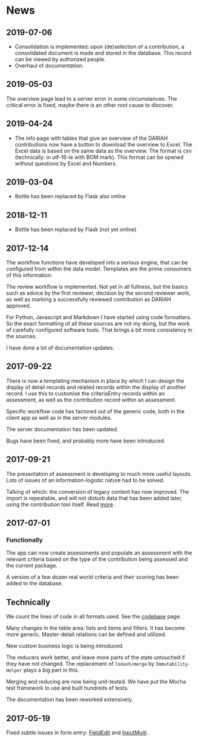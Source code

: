 # News

## 2019-07-06 ###

*   Consolidation is implemented: upon (de)selection of a contribution,
    a consolidated document is made and stored in the database.
    This record can be viewed by authorized people.
*   Overhaul of documentation. 

## 2019-05-03 ###

The overview page lead to a server error in some circumstances.
The critical error is fixed, maybe there is an other root cause to discover.

## 2019-04-24 ###

* The info page with tables that give an overview of the DARIAH
  contributions now have a button to download the overview to Excel.
  The Excel data is based on the same data as the overview.
  The format is csv (technically: in utf-16-le with BOM mark).
  This format can be opened without questions by Excel and Numbers.

## 2019-03-04 ###

* Bottle has been replaced by Flask also online

## 2018-12-11 ###

* Bottle has been replaced by Flask (not yet online)

## 2017-12-14 ###

The workflow functions have developed into a serious engine,
that can be configured from within the data model.
Templates are the prime consumers of this information.

The review workflow is implemented.
Not yet in all fullness, but the basics such as advice by the first reviewer,
decision by the second reviewer work, as well as marking
a successfully reviewed contribution as DARIAH approved.

For Python, Javascript and Markdown I have started using code formatters.
So the exact formatting of all these sources are not my doing,
but the work of carefully configured software tools.
That brings a bit more consistency in the sources. 

I have done a lot of documentation updates.


## 2017-09-22 ###

There is now a templating mechanism in place by which I can design the display
of detail records and related records within the display of another record. I
use this to customise the criteriaEntry records within an assessment, as well as
the contribution record within an assessment.

Specific workflow code has factored out of the generic code, both in the client
app as well as in the server modules.

The server documentation has been updated.

Bugs have been fixed, and probably more have been introduced.

## 2017-09-21 ###

The presentation of assessment is developing to much more useful layouts. Lots
of issues of an information-logistic nature had to be solved.

Talking of which: the conversion of legacy content has now improved. The import
is repeatable, and will not disturb data that has been added later, using the
contribution tool itself. Read
[more](../Legacy/Content.md)
.

## 2017-07-01 ###

### Functionally ####

The app can now create assessments and populate an assessment with the relevant
criteria based on the type of the contribution being assessed and the current
package.

A version of a few dozen real world criteria and their scoring has been added to
the database.

## Technically ###

We count the lines of code in all formats used. See the
[codebase](Codebase.md)
page.

Many changes in the table area: lists and items and filters. It has become more
generic. Master-detail relations can be defined and utilized.

New custom business logic is being introduced.

The reducers work better, and leave more parts of the state untouched if they
have not changed. The replacement of `lodash/merge` by `Immutability-Helper`
plays a big part in this.

Merging and reducing are now being unit-tested. We have put the Mocha test
framework to use and built hundreds of tests.

The documentation has been reworked extensively.

## 2017-05-19 ###

Fixed subtle issues in form entry:
[FieldEdit](../Client/Components.md#fieldedit)
and
[InputMulti]({{appBase}}/components/InputMulti.jsx)
.
